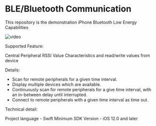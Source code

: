 # BLE/Bluetooth Communication

This repository is the demonstration iPhone Bluetooth Low Energy Capabilities

![video](/Media/BLEimage.gif)

Supported Feature:

 Central
 Peripheral
 RSSI Value
 Characteristics and read/write values from device

Details: 

- Scan for remote peripherals for a given time interval.
- Display multiple devices which are available.
- Continuously scan for remote peripherals for a give time interval, with an in-between delay until interrupted.
- Connect to remote peripherals with a given time interval as time out.

Technical detail:

Project language - Swift
Minimum SDK Version - iOS 12.0 and later








